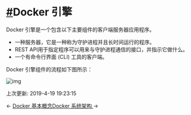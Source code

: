 # [#](https://funtl.com/zh/docs-docker/Docker-引擎.html#docker-引擎)Docker 引擎

Docker 引擎是一个包含以下主要组件的客户端服务器应用程序。

- 一种服务器，它是一种称为守护进程并且长时间运行的程序。
- REST API用于指定程序可以用来与守护进程通信的接口，并指示它做什么。
- 一个有命令行界面 (CLI) 工具的客户端。

Docker 引擎组件的流程如下图所示：

![img](https://funtl.com/assets/620140640_31678.png)

上次更新: 2019-4-19 19:23:15

← [Docker 基本概念](https://funtl.com/zh/docs-docker/Docker-基本概念.html)[Docker 系统架构 ](https://funtl.com/zh/docs-docker/Docker-系统架构.html)→